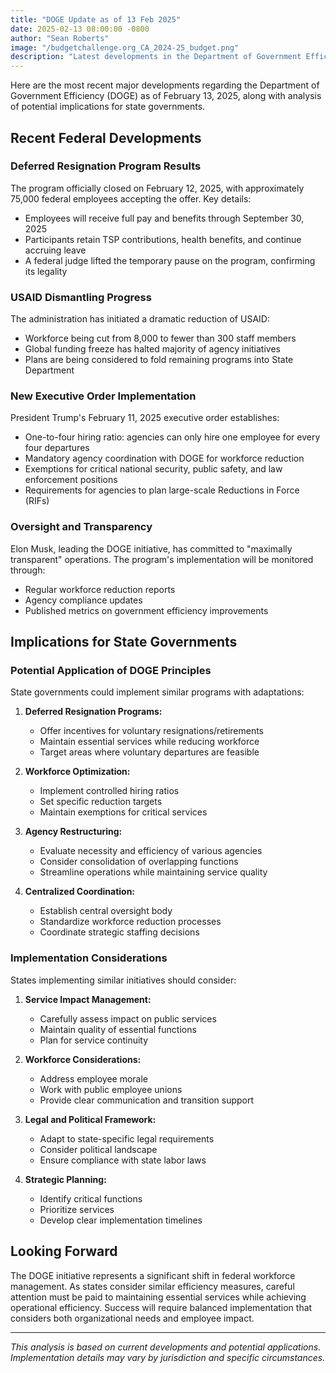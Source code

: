 ```yaml
---
title: "DOGE Update as of 13 Feb 2025"
date: 2025-02-13 08:00:00 -0800
author: "Sean Roberts"
image: "/budgetchallenge.org_CA_2024-25_budget.png"
description: "Latest developments in the Department of Government Efficiency (DOGE) initiative and its potential implications for state governments."
---
```


Here are the most recent major developments regarding the Department of Government Efficiency (DOGE) as of February 13, 2025, along with analysis of potential implications for state governments.

## Recent Federal Developments

### Deferred Resignation Program Results

The program officially closed on February 12, 2025, with approximately 75,000 federal employees accepting the offer. Key details:
- Employees will receive full pay and benefits through September 30, 2025
- Participants retain TSP contributions, health benefits, and continue accruing leave
- A federal judge lifted the temporary pause on the program, confirming its legality

### USAID Dismantling Progress

The administration has initiated a dramatic reduction of USAID:
- Workforce being cut from 8,000 to fewer than 300 staff members
- Global funding freeze has halted majority of agency initiatives
- Plans are being considered to fold remaining programs into State Department

### New Executive Order Implementation

President Trump's February 11, 2025 executive order establishes:
- One-to-four hiring ratio: agencies can only hire one employee for every four departures
- Mandatory agency coordination with DOGE for workforce reduction
- Exemptions for critical national security, public safety, and law enforcement positions
- Requirements for agencies to plan large-scale Reductions in Force (RIFs)

### Oversight and Transparency

Elon Musk, leading the DOGE initiative, has committed to "maximally transparent" operations. The program's implementation will be monitored through:
- Regular workforce reduction reports
- Agency compliance updates
- Published metrics on government efficiency improvements

## Implications for State Governments

### Potential Application of DOGE Principles

State governments could implement similar programs with adaptations:

1. **Deferred Resignation Programs:**
   - Offer incentives for voluntary resignations/retirements
   - Maintain essential services while reducing workforce
   - Target areas where voluntary departures are feasible

2. **Workforce Optimization:**
   - Implement controlled hiring ratios
   - Set specific reduction targets
   - Maintain exemptions for critical services

3. **Agency Restructuring:**
   - Evaluate necessity and efficiency of various agencies
   - Consider consolidation of overlapping functions
   - Streamline operations while maintaining service quality

4. **Centralized Coordination:**
   - Establish central oversight body
   - Standardize workforce reduction processes
   - Coordinate strategic staffing decisions

### Implementation Considerations

States implementing similar initiatives should consider:

1. **Service Impact Management:**
   - Carefully assess impact on public services
   - Maintain quality of essential functions
   - Plan for service continuity

2. **Workforce Considerations:**
   - Address employee morale
   - Work with public employee unions
   - Provide clear communication and transition support

3. **Legal and Political Framework:**
   - Adapt to state-specific legal requirements
   - Consider political landscape
   - Ensure compliance with state labor laws

4. **Strategic Planning:**
   - Identify critical functions
   - Prioritize services
   - Develop clear implementation timelines

## Looking Forward

The DOGE initiative represents a significant shift in federal workforce management. As states consider similar efficiency measures, careful attention must be paid to maintaining essential services while achieving operational efficiency. Success will require balanced implementation that considers both organizational needs and employee impact.

---

*This analysis is based on current developments and potential applications. Implementation details may vary by jurisdiction and specific circumstances.* 